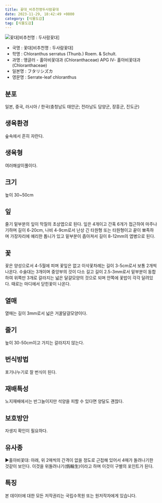 ```yaml
---
title: 꽃대_비추천명두사람꽃대
date: 2023-11-29, 18:42:49 +0800
category: [식물도감]
tag: [식물도감]
---
```




![꽃대[비추천명 : 두사람꽃대]](http://www.nature.go.kr/fileUpload/plants/basic/Chloranthaceae/Chloranthus/6454/1_th2.JPG)
- 국명 : 꽃대[비추천명 : 두사람꽃대]
- 학명 : Chloranthus serratus (Thunb.) Roem. & Schult.
- 과명 : 앵글러 - 홀아비꽃대과 (Chloranthaceae) APG Ⅳ- 홀아비꽃대과 (Chloranthaceae)
- 일본명 : フタリシズカ
- 영문명 : Serrate-leaf chloranthus


## 분포
일본, 중국, 러시아 / 한국(충청남도 태안군; 전라남도 담양군, 장흥군, 진도군) 
## 생육환경
숲속에서 흔히 자란다.
## 생육형
여러해살이풀이다.
## 크기
높이 30~50cm
## 잎
줄기 밑부분의 잎이 막질의 초상엽으로 된다. 잎은 4개이고 간혹 6개가 접근하여 마주나기하며 길이 6-20cm, 나비 4-9cm로서 난상 긴 타원형 또는 타원형이고 끝이 뾰족하며 가장자리에 예리한 톱니가 있고 밑부분이 좁아져서 길이 8-12mm의 엽병으로 된다.
## 꽃
꽃은 양성으로서 4-5월에 피며 꽃잎은 없고 이삭꽃차례는 길이 3-5cm로서 보통 2개씩 나온다. 수술대는 3개이며 중앙부의 것이 다소 길고 길이 2.5-3mm로서 밑부분이 동합하여 위쪽만 3개로 갈라지는 넓은 달걀모양의 것으로 되며 안쪽에 꽃밥이 각각 달려있다. 때로는 마디에서 닫힌꽃이 나온다.
## 열매
열매는 길이 3mm로서 넓은 거꿀달걀모양이다.
## 줄기
높이 30-50cm이고 가지는 갈라지지 않는다.
## 번식방법
포기나누기로 잘 번식이 된다.
## 재배특성
노지재배에서는 반그늘이지만 석양을 피할 수 있다면 양달도 괜찮다.
## 보호방안
자생지 확인이 필요하다.
## 유사종
▶홀아비꽃대: 아래, 위 2매씩의 간격이 없을 정도로 근접해 있어서 4매가 돌려나기한 것같이 보인다. 이것을 위돌려나기(僞輪生)이라고 하며 이것이 구별의 포인트가 된다.
## 특징









본 데이터에 대한 모든 저작권리는 국립수목원 또는 원저작자에게 있습니다.
